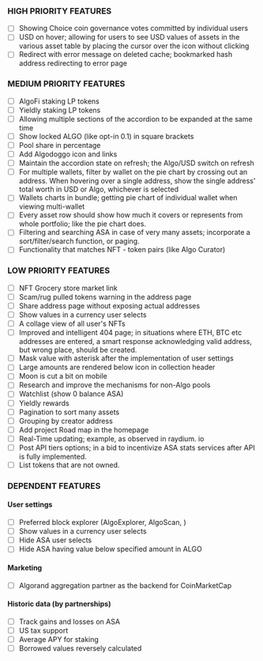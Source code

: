 ### HIGH PRIORITY FEATURES

- [ ] Showing Choice coin governance votes committed by individual users
- [ ] USD on hover; allowing for users to see USD values of assets in the various asset table by placing the cursor over the icon without clicking
- [ ] Redirect with error message on deleted cache; bookmarked hash address redirecting to error page

### MEDIUM PRIORITY FEATURES

- [ ] AlgoFi staking LP tokens
- [ ] Yieldly staking LP tokens
- [ ] Allowing multiple sections of the accordion to be expanded at the same time
- [ ] Show locked ALGO (like opt-in 0.1) in square brackets
- [ ] Pool share in percentage
- [ ] Add Algodoggo icon and links
- [ ] Maintain the accordion state on refresh; the Algo/USD switch on refresh 
- [ ] For multiple wallets, filter by wallet on the pie chart by crossing out an address. When hovering over a single address, show the single address' total worth in USD or Algo, whichever is selected 
- [ ] Wallets charts in bundle; getting pie chart of individual wallet when viewing multi-wallet 
- [ ] Every asset row should show how much it covers or represents from whole portfolio; like the pie chart does.
- [ ] Filtering and searching ASA in case of very many assets; incorporate a sort/filter/search function, or paging.
- [ ] Functionality that matches NFT - token pairs (like Algo Curator)

### LOW PRIORITY FEATURES 

- [ ] NFT Grocery store market link
- [ ] Scam/rug pulled tokens warning in the address page
- [ ] Share address page without exposing actual addresses
- [ ] Show values in a currency user selects
- [ ] A collage view of all user's NFTs
- [ ] Improved and intelligent 404 page; in situations where ETH, BTC etc addresses are entered, a smart response acknowledging valid address, but wrong place, should be created. 
- [ ] Mask value with asterisk after the implementation of user settings 
- [ ] Large amounts are rendered below icon in collection header
- [ ] Moon is cut a bit on mobile
- [ ] Research and improve the mechanisms for non-Algo pools
- [ ] Watchlist (show 0 balance ASA)
- [ ] Yieldly rewards
- [ ] Pagination to sort many assets
- [ ] Grouping by creator address
- [ ] Add project Road map in the homepage 
- [ ] Real-Time updating; example, as observed in raydium. io
- [ ] Post API tiers options; in a bid to incentivize ASA stats services after API is fully implemented. 
- [ ] List tokens that are not owned.

### DEPENDENT FEATURES

#### User settings

- [ ] Preferred block explorer (AlgoExplorer, AlgoScan, )
- [ ] Show values in a currency user selects
- [ ] Hide ASA user selects
- [ ] Hide ASA having value below specified amount in ALGO

#### Marketing

- [ ] Algorand aggregation partner as the backend for CoinMarketCap

#### Historic data (by partnerships)

- [ ] Track gains and losses on ASA
- [ ] US tax support
- [ ] Average APY for staking
- [ ] Borrowed values reversely calculated 
